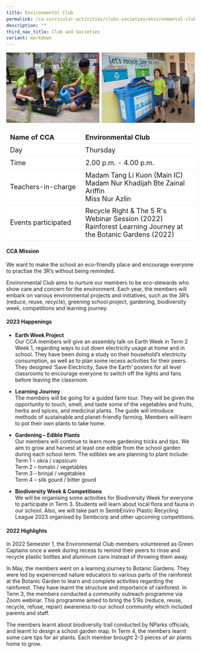```yaml
---
title: Environmental Club
permalink: /co-curricular-activities/clubs-societies/environmental-club/
description: ""
third_nav_title: Club and Societies
variant: markdown
---
```

![](/images/CoCurricularActivities/Environmental%20Club/CCA_envclub03.jpg)
<br>
<table border="0" style="box-sizing: inherit; border-collapse: collapse; border-spacing: 0px; max-width: 100%; width: 100%;font-size:18px"><tbody style="box-sizing: inherit;"><tr border="0" style="box-sizing: inherit; background: rgb(255, 255, 255); height: 23px; font-size:18px;"><td border="0" style="border: 1px solid #eee;border-left:0px;border-right:0px;box-sizing: inherit; padding: 5px 10px; width: 40%; height: 23px;"><b>Name of CCA</b></td><td border="0" style="border: 1px solid #eee;border-left:0px;border-right:0px;box-sizing: inherit; padding: 5px 10px; width: 60%; height: 23px;"><b>Environmental Club</b></td></tr><tr style="box-sizing: inherit; background: rgb(255, 255, 255); height: 23px;"><td style="border: 1px solid #eee;border-left:0px;border-right:0px;box-sizing: inherit; padding: 5px 10px; width: 40%; height: 23px;">Day</td><td style="border: 1px solid #eee;border-left:0px;border-right:0px;box-sizing: inherit; padding: 5px 10px; width: 60%; height: 23px;">Thursday</td></tr><tr style="box-sizing: inherit; background: rgb(255, 255, 255); height: 23px;"><td style="border: 1px solid #eee;border-left:0px;border-right:0px;box-sizing: inherit; padding: 5px 10px; width: 40%; height: 23px;">Time</td><td style="border: 1px solid #eee;border-left:0px;border-right:0px;box-sizing: inherit; padding: 5px 10px; width: 60%; height: 23px;">2.00 p.m. - 4.00 p.m.</td></tr><tr style="box-sizing: inherit; background: rgb(255, 255, 255); height: 23px;"><td style="border: 1px solid #eee;border-left:0px;border-right:0px;box-sizing: inherit; padding: 5px 10px; width: 40%; height: 23px;">Teachers-in-charge</td><td style="border: 1px solid #eee;border-left:0px;border-right:0px;box-sizing: inherit; padding: 5px 10px; width: 60%; height: 23px;">Madam Tang Li Kuon (Main IC)<br>Madam Nur Khadijah Bte Zainal Ariffin<br>Miss Nur Azlin</td></tr><tr style="box-sizing: inherit; background: rgb(255, 255, 255);"><td style="border: 1px solid #eee;border-left:0px;border-right:0px;box-sizing: inherit; padding: 5px 10px; width: 40%;">Events participated</td><td style="border: 1px solid #eee;border-left:0px;border-right:0px;box-sizing: inherit; padding: 5px 10px; width: 60%;">Recycle Right &amp; The 5 R's Webinar Session (2022)<br>Rainforest Learning Journey at the Botanic Gardens (2022)</td></tr></tbody></table>



#### **CCA Mission**
We want to make the school an eco-friendly place and encourage everyone to practise the 3R’s without being reminded.

Environmental Club aims to nurture our members to be eco-stewards who show care and concern for the environment. Each year, the members will embark on various environmental projects and initiatives, such as the 3R’s (reduce, reuse, recycle), greening school project, gardening, biodiversity week, competitions and learning journey. <p></p>

#### **2023 Happenings**

*  <b>Earth Week Project</b> <br>
Our CCA members will give an assembly talk on Earth Week in Term 2 Week 1, regarding ways to cut down electricity usage at home and in school. They have been doing a study on their household’s electricity consumption, as well as to plan some recess activities for their peers. They designed ‘Save Electricity, Save the Earth’ posters for all level classrooms to encourage everyone to switch off the lights and fans before leaving the classroom.

*  <b>Learning Journey</b><br>
The members will be going for a guided farm tour. They will be given the opportunity to touch, smell, and taste some of the vegetables and fruits, herbs and spices, and medicinal plants. The guide will introduce methods of sustainable and planet-friendly farming. Members will learn to pot their own plants to take home.

* <b>Gardening – Edible Plants</b><br>
Our members will continue to learn more gardening tricks and tips. We aim to grow and harvest at least one edible from the school garden during each school term. The edibles we are planning to plant include:<br>
Term 1 – okra / capsicum<br>
Term 2 – tomato / vegetables <br>
Term 3 – brinjal / vegetables<br>
Term 4 – silk gourd / bitter gourd

*  <b>Biodiversity Week &amp; Competitions</b><br>
We will be organising some activities for Biodiversity Week for everyone to participate in Term 3. Students will learn about local flora and fauna in our school. Also, we will take part in SembEnviro Plastic Recycling League 2023 organised by Sembcorp and other upcoming competitions. 

#### **2022 Highlights**
In 2022 Semester 1, the Environmental Club members volunteered as Green Captains once a week during recess to remind their peers to rinse and recycle plastic bottles and aluminum cans instead of throwing them away.

In May, the members went on a learning journey to Botanic Gardens. They were led by experienced nature educators to various parts of the rainforest at the Botanic Garden to learn and complete activities regarding the rainforest. They have learnt the structure and importance of rainforest.
In Term 3, the members conducted a community outreach programme via Zoom webinar. This programme aimed to bring the 5’Rs (reduce, reuse, recycle, refuse, repair) awareness to our school community which included parents and staff. <br>

The members learnt about biodiversity trail conducted by NParks officials, and learnt to design a school garden map. In Term 4, the members learnt some care tips for air plants. Each member brought 2-3 pieces of air plants home to grow.